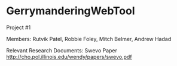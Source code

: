# GerrymanderingWebTool
Project #1

Members: 
Rutvik Patel, Robbie Foley, Mitch Belmer, Andrew Hadad

Relevant Research Documents:
Swevo Paper http://cho.pol.illinois.edu/wendy/papers/swevo.pdf 
